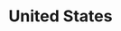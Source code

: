 ---
title: "United States"
hashtag: "united-states"
tags:
  - American
  - Country
  - North America
---